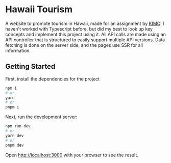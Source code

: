 # Hawaii Tourism
A website to promote tourism in Hawaii, made for an assignment by [KIMO](https://kimo.ai/). I haven't worked with Typescript before, but did my best to look up key concepts and implement this project using it. All API calls are made using an API controller that is structured to easily support multiple API versions. Data fetching is done on the server side, and the pages use SSR for all information. 

## Getting Started

First, install the dependencies for the project
```bash
npm i
# or
yarn
# or
pnpm i
```

Next, run the development server:

```bash
npm run dev
# or
yarn dev
# or
pnpm dev
```

Open [http://localhost:3000](http://localhost:3000) with your browser to see the result.
